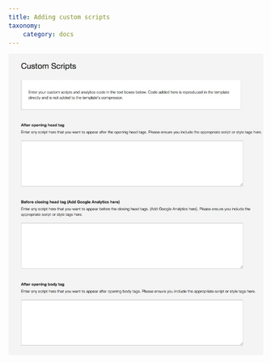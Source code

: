 ```yaml
---
title: Adding custom scripts
taxonomy:
    category: docs
---
```


![Add custom scripts](add-custom-scripts.jpg)
  
 